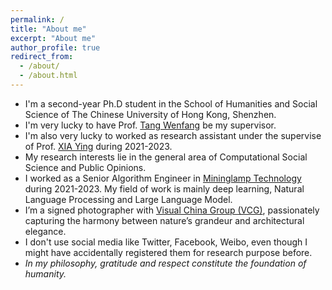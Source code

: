 ```yaml
---
permalink: /
title: "About me"
excerpt: "About me"
author_profile: true
redirect_from: 
  - /about/
  - /about.html
---
```




* I'm a second-year Ph.D student in the School of Humanities and Social Science of The Chinese University of Hong Kong, Shenzhen.
* I'm very lucky to have Prof. [Tang Wenfang](https://hss.cuhk.edu.cn/teacher/742) be my supervisor.
* I'm also very lucky to worked as research assistant under the supervise of Prof. [XIA Ying](https://sog.sysu.edu.cn/teacher/XiaYing) during 2021-2023.
* My research interests lie in the general area of Computational Social Science and Public Opinions. 
* I worked as a Senior Algorithm Engineer in [Mininglamp Technology](https://www.mininglamp.com/) during 2021-2023. My field of work is mainly deep learning, Natural Language Processing and Large Language Model.
* I’m a signed photographer with [Visual China Group (VCG)](https://www.vcg.com/), passionately capturing the harmony between nature’s grandeur and architectural elegance.
* I don't use social media like Twitter, Facebook, Weibo, even though I might have accidentally registered them for research purpose before.
* _In my philosophy, gratitude and respect constitute the foundation of humanity._

